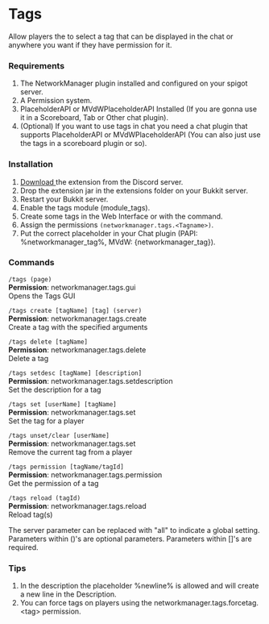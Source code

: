 # Tags

Allow players the to select a tag that can be displayed in the chat or anywhere you want if they have permission for it.

### Requirements

1. The NetworkManager plugin installed and configured on your spigot server.
2. A Permission system.
3. PlaceholderAPI or MVdWPlaceholderAPI Installed \(If you are gonna use it in a Scoreboard, Tab or Other chat plugin\).
4. \(Optional\) If you want to use tags in chat you need a chat plugin that supports PlaceholderAPI or MVdWPlaceholderAPI \(You can also just use the tags in a scoreboard plugin or so\).

### Installation

1. [Download ](https://discord.com/channels/222070253172031500/564936280845189124)the extension from the Discord server.
2. Drop the extension jar in the extensions folder on your Bukkit server.
3. Restart your Bukkit server.
4. Enable the tags module \(module\_tags\).
5. Create some tags in the Web Interface or with the command.
6. Assign the permissions `(networkmanager.tags.<Tagname>)`.
7. Put the correct placeholder in your Chat plugin \(PAPI: %networkmanager\_tag%, MVdW: {networkmanager\_tag}\).

### Commands

`/tags (page)`   
**Permission**: networkmanager.tags.gui  
Opens the Tags GUI

`/tags create [tagName] [tag] (server)`   
**Permission**: networkmanager.tags.create  
Create a tag with the specified arguments

`/tags delete [tagName]`   
**Permission**: networkmanager.tags.delete  
Delete a tag

`/tags setdesc [tagName] [description]`   
**Permission**: networkmanager.tags.setdescription  
Set the description for a tag

`/tags set [userName] [tagName]`   
**Permission**: networkmanager.tags.set  
Set the tag for a player

`/tags unset/clear [userName]`   
**Permission**: networkmanager.tags.set  
Remove the current tag from a player

`/tags permission [tagName/tagId]`   
**Permission**: networkmanager.tags.permission  
Get the permission of a tag

`/tags reload (tagId)`   
**Permission**: networkmanager.tags.reload  
Reload tag\(s\)

The server parameter can be replaced with "all" to indicate a global setting. Parameters within \(\)'s are optional parameters. Parameters within \[\]'s are required.

### Tips

1. In the description the placeholder %newline% is allowed and will create a new line in the Description.
2. You can force tags on players using the networkmanager.tags.forcetag.&lt;tag&gt; permission.


